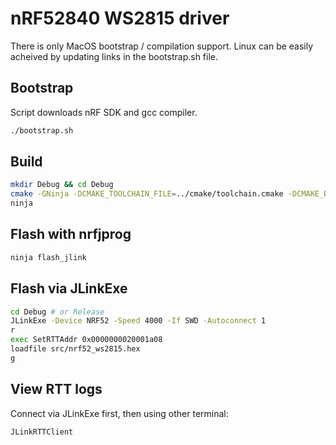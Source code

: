 # nRF52840 WS2815 driver

There is only MacOS bootstrap / compilation support. Linux can be easily acheived by updating links in the bootstrap.sh file.

## Bootstrap

Script downloads nRF SDK and gcc compiler.

```bash
./bootstrap.sh
```

## Build

```bash
mkdir Debug && cd Debug
cmake -GNinja -DCMAKE_TOOLCHAIN_FILE=../cmake/toolchain.cmake -DCMAKE_BUILD_TYPE=Debug ..
ninja
```

## Flash with nrfjprog

```bash
ninja flash_jlink
```

## Flash via JLinkExe

```bash
cd Debug # or Release
JLinkExe -Device NRF52 -Speed 4000 -If SWD -Autoconnect 1
r
exec SetRTTAddr 0x0000000020001a08
loadfile src/nrf52_ws2815.hex
g
```

## View RTT logs

Connect via JLinkExe first, then using other terminal:

```bash
JLinkRTTClient
```
